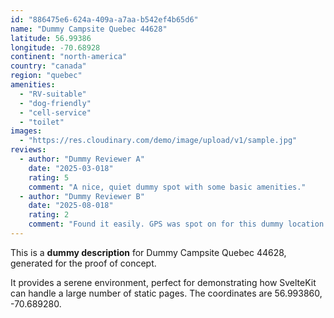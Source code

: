 ```yaml
---
id: "886475e6-624a-409a-a7aa-b542ef4b65d6"
name: "Dummy Campsite Quebec 44628"
latitude: 56.99386
longitude: -70.68928
continent: "north-america"
country: "canada"
region: "quebec"
amenities:
  - "RV-suitable"
  - "dog-friendly"
  - "cell-service"
  - "toilet"
images:
  - "https://res.cloudinary.com/demo/image/upload/v1/sample.jpg"
reviews:
  - author: "Dummy Reviewer A"
    date: "2025-03-018"
    rating: 5
    comment: "A nice, quiet dummy spot with some basic amenities."
  - author: "Dummy Reviewer B"
    date: "2025-08-018"
    rating: 2
    comment: "Found it easily. GPS was spot on for this dummy location."
---
```


This is a **dummy description** for Dummy Campsite Quebec 44628, generated for the proof of concept.

It provides a serene environment, perfect for demonstrating how SvelteKit can handle a large number of static pages. The coordinates are 56.993860, -70.689280.
